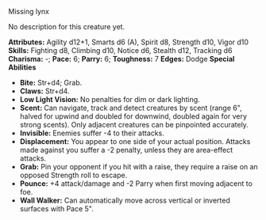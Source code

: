Missing lynx

No description for this creature yet.

**Attributes:** Agility d12+1, Smarts d6 (A), Spirit d8, Strength d10,
Vigor d10
**Skills:** Fighting d8, Climbing d10, Notice d6, Stealth d12, Tracking
d6
**Charisma:** -; **Pace:** 6; **Parry:** 6; **Toughness:** 7
**Edges:** Dodge
**Special Abilities**
- **Bite:** Str+d4; Grab.
- **Claws:** Str+d4.
- **Low Light Vision:** No penalties for dim or dark lighting.
- **Scent:** Can navigate, track and detect creatures by scent (range
6", halved for upwind and doubled for downwind, doubled again for very
strong scents). Only adjacent creatures can be pinpointed accurately.
- **Invisible:** Enemies suffer -4 to their attacks.
- **Displacement:** You appear to one side of your actual position.
Attacks made against you suffer a -2 penalty, unless they are
area-effect attacks.
- **Grab:** Pin your opponent if you hit with a raise, they require a
raise on an opposed Strength roll to escape.
- **Pounce:** +4 attack/damage and -2 Parry when first moving adjacent
to foe.
- **Wall Walker:** Can automatically move across vertical or inverted
surfaces with Pace 5".

